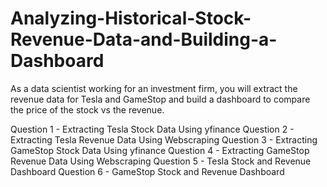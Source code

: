 # Analyzing-Historical-Stock-Revenue-Data-and-Building-a-Dashboard

As a data scientist working for an investment firm, you will extract the revenue data for Tesla and GameStop and build a dashboard to compare the price of the stock vs the revenue. 

Question 1 - Extracting Tesla Stock Data Using yfinance 
Question 2 - Extracting Tesla Revenue Data Using Webscraping 
Question 3 - Extracting GameStop Stock Data Using yfinance 
Question 4 - Extracting GameStop Revenue Data Using Webscraping
Question 5 - Tesla Stock and Revenue Dashboard 
Question 6 - GameStop Stock and Revenue Dashboard
